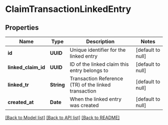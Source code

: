 # ClaimTransactionLinkedEntry
## Properties

| Name | Type | Description | Notes |
|------------ | ------------- | ------------- | -------------|
| **id** | **UUID** | Unique identifier for the linked entry | [default to null] |
| **linked\_claim\_id** | **UUID** | ID of the linked claim this entry belongs to | [default to null] |
| **linked\_tr** | **String** | Transaction Reference (TR) of the linked transaction | [default to null] |
| **created\_at** | **Date** | When the linked entry was created | [default to null] |

[[Back to Model list]](../README.md#documentation-for-models) [[Back to API list]](../README.md#documentation-for-api-endpoints) [[Back to README]](../README.md)

